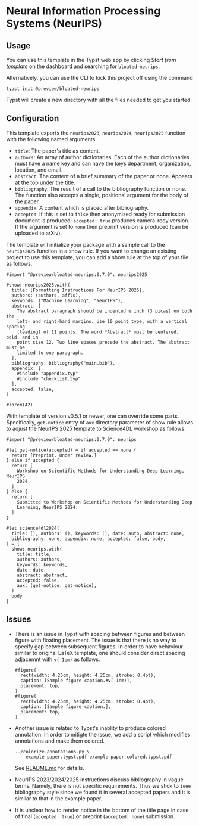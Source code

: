 # Neural Information Processing Systems (NeurIPS)

## Usage

You can use this template in the Typst web app by clicking _Start from
template_ on the dashboard and searching for `bloated-neurips`.

Alternatively, you can use the CLI to kick this project off using the command

```shell
typst init @preview/bloated-neurips
```

Typst will create a new directory with all the files needed to get you started.

## Configuration

This template exports the `neurips2023`, `neurips2024`, `neurips2025` function
with the following named arguments.

- `title`: The paper's title as content.
- `authors`: An array of author dictionaries. Each of the author dictionaries
  must have a name key and can have the keys department, organization,
  location, and email.
- `abstract`: The content of a brief summary of the paper or none. Appears at
  the top under the title.
- `bibliography`: The result of a call to the bibliography function or none.
  The function also accepts a single, positional argument for the body of the
  paper.
- `appendix`: A content which is placed after bibliography.
- `accepted`: If this is set to `false` then anonymized ready for submission
  document is produced; `accepted: true` produces camera-redy version. If
  the argument is set to `none` then preprint version is produced (can be
  uploaded to arXiv).

The template will initialize your package with a sample call to the
`neurips2025` function in a show rule. If you want to change an existing
project to use this template, you can add a show rule at the top of your file
as follows.

```typst
#import "@preview/bloated-neurips:0.7.0": neurips2025

#show: neurips2025.with(
  title: [Formatting Instructions For NeurIPS 2025],
  authors: (authors, affls),
  keywords: ("Machine Learning", "NeurIPS"),
  abstract: [
    The abstract paragraph should be indented ½ inch (3 picas) on both the
    left- and right-hand margins. Use 10 point type, with a vertical spacing
    (leading) of 11 points. The word *Abstract* must be centered, bold, and in
    point size 12. Two line spaces precede the abstract. The abstract must be
    limited to one paragraph.
  ],
  bibliography: bibliography("main.bib"),
  appendix: [
    #include "appendix.typ"
    #include "checklist.typ"
  ],
  accepted: false,
)

#lorem(42)
```

With template of version v0.5.1 or newer, one can override some parts.
Specifically, `get-notice` entry of `aux` directory parameter of show rule
allows to adjust the NeurIPS 2025 template to Science4DL workshop as follows.

```typst
#import "@preview/bloated-neurips:0.7.0": neurips

#let get-notice(accepted) = if accepted == none {
  return [Preprint. Under review.]
} else if accepted {
  return [
    Workshop on Scientific Methods for Understanding Deep Learning, NeurIPS
    2024.
  ]
} else {
  return [
    Submitted to Workshop on Scientific Methods for Understanding Deep
    Learning, NeurIPS 2024.
  ]
}

#let science4dl2024(
  title: [], authors: (), keywords: (), date: auto, abstract: none,
  bibliography: none, appendix: none, accepted: false, body,
) = {
  show: neurips.with(
    title: title,
    authors: authors,
    keywords: keywords,
    date: date,
    abstract: abstract,
    accepted: false,
    aux: (get-notice: get-notice),
  )
  body
}
```

## Issues

- There is an issue in Typst with spacing between figures and between figure
  with floating placement. The issue is that there is no way to specify gap
  between subsequent figures. In order to have behaviour similar to original
  LaTeX template, one should consider direct spacing adjacemnt with `v(-1em)`
  as follows.

  ```typst
  #figure(
    rect(width: 4.25cm, height: 4.25cm, stroke: 0.4pt),
    caption: [Sample figure caption.#v(-1em)],
    placement: top,
  )
  #figure(
    rect(width: 4.25cm, height: 4.25cm, stroke: 0.4pt),
    caption: [Sample figure caption.],
    placement: top,
  )
  ```

- Another issue is related to Typst's inablity to produce colored annotation.
  In order to mitigte the issue, we add a script which modifies annotations and
  make them colored.

  ```shell
  ../colorize-annotations.py \
      example-paper.typst.pdf example-paper-colored.typst.pdf
  ```

  See [README.md][3] for details.

- NeurIPS 2023/2024/2025 instructions discuss bibliography in vague terms.
  Namely, there is not specific requirements. Thus we stick to `ieee`
  bibliography style since we found it in several accepted papers and it is
  similar to that in the example paper.

- It is unclear how to render notice in the bottom of the title page in case of
  final (`accepted: true`) or preprint (`accepted: none`) submission.

[3]: https://github.com/daskol/typst-templates/#colored-annotations
[4]: https://github.com/typst/typst/pull/4516

